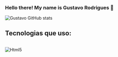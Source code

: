 ### Hello there! My name is Gustavo Rodrigues 👋


![Gustavo GitHub stats](https://github-readme-stats.vercel.app/api?username=devGusta2&show_icons=true&theme=radical)



## Tecnologias que uso:

<div class=container style="display: inline-block"><br>
  <img align="center" alt="Html5"src="https://img.shields.io/badge/HTML5-E34F26?style=for-the-badge&logo=html5&logoColor=white">
</div>
